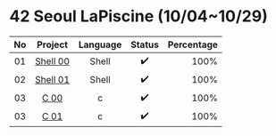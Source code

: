 # 42 Seoul LaPiscine (10/04~10/29)
| No |                                     Project                                     | Language | Status | Percentage |
|:--:|:-------------------------------------------------------------------------------:|:--------:|:------:|-----------:|
| 01 | [Shell 00](https://github.com/sua1223/Piscine/tree/main/Shell_00) |   Shell  |    ✔️   |       100% |
| 02 | [Shell 01](https://github.com/sua1223/Piscine/tree/main/Shell_01) |   Shell  |    ✔️   |       100% |
| 03 | [C 00](https://github.com/sua1223/Piscine/tree/main/C_00) |   c  |    ✔️   |       100% |
| 03 | [C 01](https://github.com/sua1223/Piscine/tree/main/C_01) |   c  |    ✔️   |       100% |
